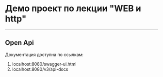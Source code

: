 # Демо проект по лекции "WEB и http"

---

## Open Api

Документация доступна по ссылкам:
1. localhost:8080/swagger-ui.html
1. localhost:8080/v3/api-docs